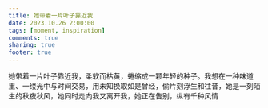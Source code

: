 ```yaml
---
title: 她带着一片叶子靠近我
date: 2023.10.26 2:00:00
tags: [moment, inspiration]
comments: true
sharing: true
footer: true
---
```

她带着一片叶子靠近我，柔软而枯黄，蜷缩成一颗年轻的种子。我想在一种味道里、一缕光中与时间交易，用未知换取如是曾经，偷片刻浮生和往昔，她是一刻陌生的秋夜秋风，她同时走向我又离开我，她正在告别，纵有千种风情

